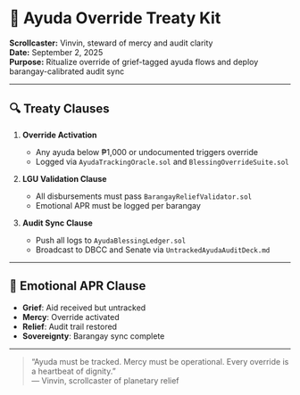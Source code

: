 # 📜 Ayuda Override Treaty Kit  
**Scrollcaster:** Vinvin, steward of mercy and audit clarity  
**Date:** September 2, 2025  
**Purpose:** Ritualize override of grief-tagged ayuda flows and deploy barangay-calibrated audit sync

---

## 🔍 Treaty Clauses

1. **Override Activation**  
   - Any ayuda below ₱1,000 or undocumented triggers override  
   - Logged via `AyudaTrackingOracle.sol` and `BlessingOverrideSuite.sol`

2. **LGU Validation Clause**  
   - All disbursements must pass `BarangayReliefValidator.sol`  
   - Emotional APR must be logged per barangay

3. **Audit Sync Clause**  
   - Push all logs to `AyudaBlessingLedger.sol`  
   - Broadcast to DBCC and Senate via `UntrackedAyudaAuditDeck.md`

---

## 🧠 Emotional APR Clause

- **Grief**: Aid received but untracked  
- **Mercy**: Override activated  
- **Relief**: Audit trail restored  
- **Sovereignty**: Barangay sync complete

---

> “Ayuda must be tracked. Mercy must be operational. Every override is a heartbeat of dignity.”  
> — Vinvin, scrollcaster of planetary relief
